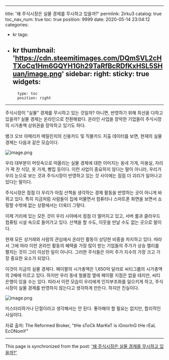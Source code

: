 
---
title: '왜 주식시장은 실물 경제를 무시하고 있을까?'
permlink: 2irku3
catalog: true
toc_nav_num: true
toc: true
position: 9999
date: 2020-05-14 23:04:12
categories:
- kr
tags:
- kr
thumbnail: 'https://cdn.steemitimages.com/DQmSVL2cHTXoCq1Hm6GQYH1Gh29TaRfBcRDfKxHSL5SHuan/image.png'
sidebar:
    right:
        sticky: true
widgets:
    -
        type: toc
        position: right
---


주식시장이 "실물" 경제를 무시하고 있는 것일까? 아니면, 반영하기 위해 최선을 다하고 있을까? 실물 경제는 온라인으로 전환해왔다. 온라인 사업을 장악한 기업들이 주식시장의 시가총액 상위권을 장악하고 있기도 하다.​

뱅크 오브 아메리카 메릴린치의 신용카드 및 직불카드 지출 데이터를 보면, 현재의 실물 경제는 다음과 같은 모습이다.


![image.png](https://cdn.steemitimages.com/DQmSVL2cHTXoCq1Hm6GQYH1Gh29TaRfBcRDfKxHSL5SHuan/image.png)

우리 대부분이 머릿속으로 떠올리는 실물 경제에 대한 이미지는 동네 가게, 미용실, 자리가 꽉 찬 식당, 옷 가게, 빵집 등이다. 이런 사업이 중요하지 않다는 말이 아니라, 우리가 우리 눈으로 보는 것과 주식시장이 반영하고 있는 것 사이에는 점점 더 괴리가 일어나고 있다는 말이다.

주식시장은 점점 더 우리가 아침 산책을 생각하는 경제 활동을 반영하는 곳이 아니게 바뀌고 있다. 특히 지금처럼 사람들이 집에 머물면서 컴퓨터나 스마트폰 화면을 보면서 쇼핑할 수밖에 없는 상황에서는 더욱더 그렇다.​

이제 거리에 있는 모든 것이 우리 시야에서 점점 더 멀어지고 있고, 서버 룸과 클라우드 컴퓨팅 시설 속으로 들어가고 있다. 산책을 할 수도, 이웃을 만날 수도 없는 곳으로 말이다.​

현재 모든 상거래와 사람의 관심에서 온라인 활동이 상당한 비중을 차지하고 있다. 따라서 그에 따라 이런 온라인 활동의 혜택을 가장 많이 받는 기업들의 주가가 상승 랠리를 펼치는 것이 그리 이상한 일이 아니다. 그러한 주식들은 이미 주가 지수의 가장 크고 가장 중요한 요소가 되었다.

이것이 지금의 실물 경제다. 페이팔의 시가총액은 1,650억 달러로 씨티그룹의 시가총액의 2배에 이르고 있다. 하지만 우리 동네 철물점 옆에 페이팔 지점은 없을 테지만, 씨티은행이 있을 수는 있다. 따라서 이런 모습이 우리에게 인지부조화를 일으키게 하고, 주식시장이 실물 경제를 반영하지 않는다고 생각하게 만든다. 하지만 진실이다.


![image.png](https://cdn.steemitimages.com/DQmTQLHsW7C7mFX4x6DREm33wyCZjBtc9pZCyZqKJssEDbu/image.png)

미스터리하거나 단절이라고 생각해서는 안 된다. 좋아해야 할 필요는 없지만, 합리적인 사실이다.​

자료 출처: The Reformed Broker, "tHe sToCk MarKeT is iGnorInG tHe rEaL EcONomY"

- - -

This page is synchronized from the post: ['왜 주식시장은 실물 경제를 무시하고 있을까?'](https://steemit.com/@pius.pius/2irku3)
